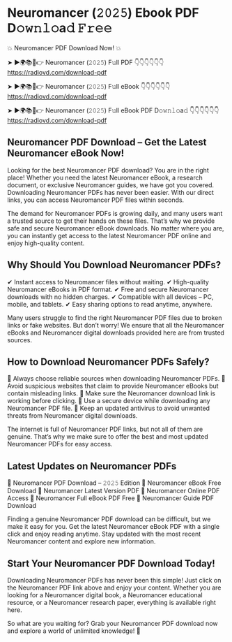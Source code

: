 # Neuromancer (𝟸𝟶𝟸𝟻) Ebook PDF D𝚘𝚠𝚗𝚕𝚘a𝚍 𝙵𝚛𝚎𝚎

💥 Neuromancer PDF Download Now! 💥

➤ ►🌍📚📱👉 Neuromancer (𝟸𝟶𝟸𝟻) F𝚞ll PDF 👇👇👇👇👇👇
https://radiovd.com/download-pdf

➤ ►🌍📚📱👉 Neuromancer (𝟸𝟶𝟸𝟻) F𝚞ll eBook 👇👇👇👇👇👇
https://radiovd.com/download-pdf

➤ ►🌍📚📱👉 Neuromancer (𝟸𝟶𝟸𝟻) F𝚞ll eBook PDF D𝚘𝚠𝚗𝚕𝚘a𝚍 👇👇👇👇👇👇
https://radiovd.com/download-pdf

## Neuromancer PDF Download – Get the Latest Neuromancer eBook Now!

Looking for the best Neuromancer PDF download? You are in the right place! Whether you need the latest Neuromancer eBook, a research document, or exclusive Neuromancer guides, we have got you covered. Downloading Neuromancer PDFs has never been easier. With our direct links, you can access Neuromancer PDF files within seconds.

The demand for Neuromancer PDFs is growing daily, and many users want a trusted source to get their hands on these files. That’s why we provide safe and secure Neuromancer eBook downloads. No matter where you are, you can instantly get access to the latest Neuromancer PDF online and enjoy high-quality content.

## Why Should You Download Neuromancer PDFs?

✔ Instant access to Neuromancer files without waiting.
✔ High-quality Neuromancer eBooks in PDF format.
✔ Free and secure Neuromancer downloads with no hidden charges.
✔ Compatible with all devices – PC, mobile, and tablets.
✔ Easy sharing options to read anytime, anywhere.

Many users struggle to find the right Neuromancer PDF files due to broken links or fake websites. But don’t worry! We ensure that all the Neuromancer eBooks and Neuromancer digital downloads provided here are from trusted sources.

## How to Download Neuromancer PDFs Safely?

📌 Always choose reliable sources when downloading Neuromancer PDFs.
📌 Avoid suspicious websites that claim to provide Neuromancer eBooks but contain misleading links.
📌 Make sure the Neuromancer download link is working before clicking.
📌 Use a secure device while downloading any Neuromancer PDF file.
📌 Keep an updated antivirus to avoid unwanted threats from Neuromancer digital downloads.

The internet is full of Neuromancer PDF links, but not all of them are genuine. That’s why we make sure to offer the best and most updated Neuromancer PDFs for easy access.

## Latest Updates on Neuromancer PDFs

🔹 Neuromancer PDF Download – 𝟸𝟶𝟸𝟻 Edition
🔹 Neuromancer eBook Free Download
🔹 Neuromancer Latest Version PDF
🔹 Neuromancer Online PDF Access
🔹 Neuromancer Full eBook PDF Free
🔹 Neuromancer Guide PDF Download

Finding a genuine Neuromancer PDF download can be difficult, but we make it easy for you. Get the latest Neuromancer eBook PDF with a single click and enjoy reading anytime. Stay updated with the most recent Neuromancer content and explore new information.

## Start Your Neuromancer PDF Download Today!

Downloading Neuromancer PDFs has never been this simple! Just click on the Neuromancer PDF link above and enjoy your content. Whether you are looking for a Neuromancer digital book, a Neuromancer educational resource, or a Neuromancer research paper, everything is available right here.

So what are you waiting for? Grab your Neuromancer PDF download now and explore a world of unlimited knowledge! 🚀